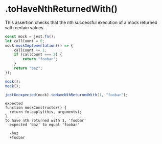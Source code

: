 # .toHaveNthReturnedWith()

This assertion checks that the nth successful execution of a mock returned with certain values.

```js
const mock = jest.fn();
let callCount = 0;
mock.mockImplementation(() => {
    callCount += 1;
    if (callCount === 2) {
        return "foobar";
    }
    return "baz";
});

mock();
mock();

jestUnexpected(mock).toHaveNthReturnedWith(1, "foobar");
```

```output
expected
function mockConstructor() {
  return fn.apply(this, arguments);
}
to have nth returned with 1, 'foobar'
  expected 'baz' to equal 'foobar'

  -baz
  +foobar
```
